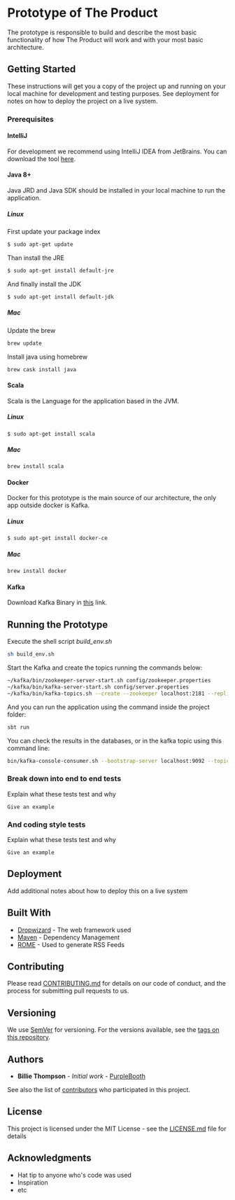 # Prototype of The Product

The prototype is responsible to build and describe the most basic functionality of how The Product will work and with your most basic architecture. 

## Getting Started

These instructions will get you a copy of the project up and running on your local machine for development and testing purposes. See deployment for notes on how to deploy the project on a live system.

### Prerequisites

#### IntelliJ

For development we recommend using IntelliJ IDEA from JetBrains. You can download the tool [here](https://www.jetbrains.com/idea/download/).

#### Java 8+

Java JRD and Java SDK should be installed in your local machine to run the application.

##### Linux

First update your package index

```bash
$ sudo apt-get update
```

Than install the JRE

```bash
$ sudo apt-get install default-jre
```

And finally install the JDK

```bash
$ sudo apt-get install default-jdk
```

##### Mac

Update the brew

```bash
brew update
```

Install java using homebrew

```bash
brew cask install java
```

#### Scala

Scala is the Language for the application based in the JVM.

##### Linux

```bash
$ sudo apt-get install scala
```

##### Mac

```bash
brew install scala
```

#### Docker

Docker for this prototype is the main source of our architecture, the only app outside docker is Kafka.

##### Linux

```bash
$ sudo apt-get install docker-ce
```

##### Mac

```bash
brew install docker
```

#### Kafka

Download Kafka Binary in [this](https://www.apache.org/dyn/closer.cgi?path=/kafka/1.1.0/kafka_2.12-1.1.0.tgz) link.


## Running the Prototype

Execute the shell script *build_env.sh*

```bash
sh build_env.sh
```

Start the Kafka and create the topics running the commands below:

```bash
~/kafka/bin/zookeeper-server-start.sh config/zookeeper.properties
~/kafka/bin/kafka-server-start.sh config/server.properties
~/kafka/bin/kafka-topics.sh --create --zookeeper localhost:2181 --replication-factor 1 --partitions 1 --topic hero
```
And you can run the application using the command inside the project folder:

```bash
sbt run
```

You can check the results in the databases, or in the kafka topic using this command line:

```bash
bin/kafka-console-consumer.sh --bootstrap-server localhost:9092 --topic hero --from-beginning
```

### Break down into end to end tests

Explain what these tests test and why

```
Give an example
```

### And coding style tests

Explain what these tests test and why

```
Give an example
```

## Deployment

Add additional notes about how to deploy this on a live system

## Built With

* [Dropwizard](http://www.dropwizard.io/1.0.2/docs/) - The web framework used
* [Maven](https://maven.apache.org/) - Dependency Management
* [ROME](https://rometools.github.io/rome/) - Used to generate RSS Feeds

## Contributing

Please read [CONTRIBUTING.md](https://gist.github.com/PurpleBooth/b24679402957c63ec426) for details on our code of conduct, and the process for submitting pull requests to us.

## Versioning

We use [SemVer](http://semver.org/) for versioning. For the versions available, see the [tags on this repository](https://github.com/your/project/tags). 

## Authors

* **Billie Thompson** - *Initial work* - [PurpleBooth](https://github.com/PurpleBooth)

See also the list of [contributors](https://github.com/your/project/contributors) who participated in this project.

## License

This project is licensed under the MIT License - see the [LICENSE.md](LICENSE.md) file for details

## Acknowledgments

* Hat tip to anyone who's code was used
* Inspiration
* etc
